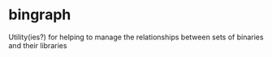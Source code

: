 # bingraph
Utility(ies?) for helping to manage the relationships between sets of binaries and their libraries
